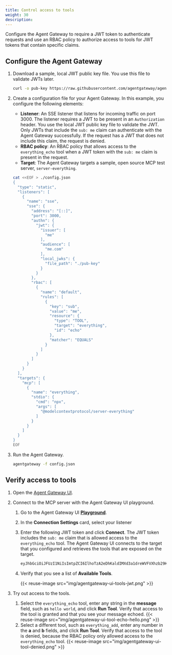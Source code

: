 ```yaml
---
title: Control access to tools
weight: 30
description:
---
```


Configure the Agent Gateway to require a JWT token to authenticate requests and use an RBAC policy to authorize access to tools for JWT tokens that contain specific claims. 


## Configure the Agent Gateway

1. Download a sample, local JWT public key file. You use this file to validate JWTs later. 
   ```sh
   curl -o pub-key https://raw.githubusercontent.com/agentgateway/agentgateway/refs/heads/main/manifests/jwt/pub-key
   ```

2. Create a configuration file for your Agent Gateway. In this example, you configure the following elements: 
   * **Listener**: An SSE listener that listens for incoming traffic on port 3000. The listener requires a JWT to be present in an `Authorization` header. You use the local JWT public key file to validate the JWT. Only JWTs that include the `sub: me` claim can authenticate with the Agent Gateway successfully. If the request has a JWT that does not include this claim, the request is denied.
   * **RBAC policy**: An RBAC policy that allows access to the `everything_echo` tool when a JWT token with the `sub: me` claim is present in the request. 
   * **Target**: The Agent Gateway targets a sample, open source MCP test server, `server-everything`. 
   
   ```sh
   cat <<EOF > ./config.json
   {
     "type": "static",
     "listeners": [
       {
         "name": "sse",
         "sse": {
           "address": "[::]",
           "port": 3000,
           "authn": {
             "jwt": {
               "issuer": [
                 "me"
               ],
               "audience": [
                 "me.com"
               ],
               "local_jwks": {
                 "file_path": "./pub-key"
               }
             }
           },
           "rbac": [
             {
               "name": "default",
               "rules": [
                 {
                   "key": "sub",
                   "value": "me",
                   "resource": {
                     "type": "TOOL",
                     "target": "everything",
                     "id": "echo"
                   },
                   "matcher": "EQUALS"
                 }
               ]
             }
           ]
         }
       }
     ],
     "targets": {
       "mcp": [
         {
           "name": "everything",
           "stdio": {
             "cmd": "npx",
             "args": [
               "@modelcontextprotocol/server-everything"
             ]
           }
         }
       ]
     }
   }
   EOF
   ```

3. Run the Agent Gateway. 
   ```sh
   agentgateway -f config.json
   ```
   
## Verify access to tools

1. Open the [Agent Gateway UI](http://localhost:19000/ui/). 

2. Connect to the MCP server with the Agent Gateway UI playground. 
   1. Go to the Agent Gateway UI [**Playground**](http://localhost:19000/ui/playground/).
   2. In the **Connection Settings** card, select your listener
   3. Enter the following JWT token and click **Connect**. The JWT token includes the `sub: me` claim that is allowed access to the `everything_echo` tool. The Agent Gateway UI connects to the target that you configured and retrieves the tools that are exposed on the target. 
      ```sh
      eyJhbGciOiJFUzI1NiIsImtpZCI6IlhoTzA2eDhKaldIMXd3a1dreWVFVXhzb29HRVdvRWRpZEVwd3lkX2htdUkiLCJ0eXAiOiJKV1QifQ.eyJhdWQiOiJtZS5jb20iLCJleHAiOjE5MDA2NTAyOTQsImlhdCI6MTc0Mjg2OTUxNywiaXNzIjoibWUiLCJqdGkiOiI3MDViYjM4MTNjN2Q3NDhlYjAyNzc5MjViZGExMjJhZmY5ZDBmYzE1MDNiOGY3YzFmY2I1NDc3MmRiZThkM2ZhIiwibmJmIjoxNzQyODY5NTE3LCJzdWIiOiJtZSJ9.cLeIaiWWMNuNlY92RiCV3k7mScNEvcVCY0WbfNWIvRFMOn_I3v-oqFhRDKapooJZLWeiNldOb8-PL4DIrBqmIQ
      ```
   4. Verify that you see a list of **Available Tools**. 
   
      {{< reuse-image src="img/agentgateway-ui-tools-jwt.png" >}}

3. Try out access to the tools. 
   1. Select the `everything_echo` tool, enter any string in the **message** field, such as `hello world`, and click **Run Tool**. Verify that access to the tool is granted and that you see your message echoed. 
      {{< reuse-image src="img/agentgateway-ui-tool-echo-hello.png" >}}
   2. Select a different tool, such as `everything_add`, enter any number in the **a** and **b** fields, and click **Run Tool**. Verify that access to the tool is denied, because the RBAC policy only allowed access to the `everything_echo` tool. 
      {{< reuse-image src="img/agentgateway-ui-tool-denied.png" >}}
   